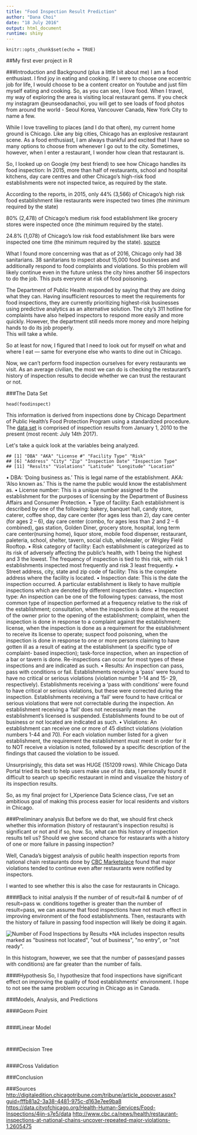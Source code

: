 ```yaml
---
title: "Food Inspection Result Prediction"
author: "Dana Choi"
date: "18 July 2016"
output: html_document
runtime: shiny
---
```


```{r setup, include=FALSE}
knitr::opts_chunk$set(echo = TRUE)
```

##My first ever project in R 

###Introduction and Background (plus a little bit about me)
I am a food enthusiast.
I find joy in eating and cooking. If I were to choose one eccentric job for life, I  would choose to be a content creator on Youtube and just film myself eating and cooking. 
So, as you can see, I love food. 
When I travel, my way of exploring the area is visiting local restaurant gems.
If you check my instagram @eunseodanachoi, you will get to see loads of food photos from around the world - Seoul Korea, Vancouver Canada, New York City to name a few. 

While I love travelling to places (and I do that often), my current home ground is Chicago. 
Like any big cities, Chicago has an explosive restaurant scene. As a food enthusiast, I am always thankful and excited that I have so many options to choose from whenever I go out to the city.
Sometimes, however, when I enter a restaurant, I wonder how clean that restaurant is. 

So, I looked up on Google (my best friend) to see how Chicago handles its food inspection: 
In 2015, more than half of restaurants, school and hospital kitchens, day care centres and other Chicago’s high-risk food establishments were not inspected twice, as required by the state. 

According to the reports, in 2015, 
only 44% (3,566) of Chicago’s high risk food establishment like restaurants were inspected two times (the minimum required by the state) 

80% (2,478) of Chicago’s medium risk food establishment like grocery stores were inspected once (the minimum required by the state). 

24.8% (1,078) of Chicago’s low risk food establishment like bars were inspected one time (the minimum required by the state). 
[source](http://digitaledition.chicagotribune.com/tribune/article_popover.aspx?guid=fffb81a2-3a38-4481-975c-d163e7ee9ba8) 


What I found more concerning was that as of 2016, Chicago only had 38 sanitarians. 38 sanitarians to inspect about 15,000 food businesses and additionally respond to food complaints and violations. So this problem will likely continue even in the future unless the city hires another 56 inspectors to do the job. This puts everyone at risk of food poisoning.  

The Department of Public Health responded by saying that they are doing what they can. 
Having insufficient resources to meet the requirements for food inspections, they are currently prioritizing highest-risk businesses using predictive analytics as an alternative solution. 
The city’s 311 hotline for complaints have also helped inspectors to respond more easily and more quickly. However, the department still needs more money and more helping hands to do its job properly.                                                                                                                                           
This will take a while. 

So at least for now, I figured that I need to look out for myself on what and where I eat — same for everyone else who wants to dine out in Chicago. 

Now, we can’t perform food inspection ourselves for every restaurants we visit. 
As an average civilian, the most we can do is checking the restaurant’s history of inspection results to decide whether we can trust the restaurant or not. 

###The Data Set 

```{table, include = FALSE}
head(foodinspect)
```

This information is derived from inspections done by Chicago Department of Public Health’s Food Protection Program using a standardized procedure. The [data set](https://data.cityofchicago.org/Health-Human-Services/Food-Inspections/4ijn-s7e5/data) is comprised of inspection results from January 1, 2010 to the present (most recent: July 14th 2017). 

Let's take a quick look at the variables being analyzed. 
```{data variables, include = FALSE}
## [1] "DBA" "AKA" "License #" "Facility Type" "Risk"
## [6] "Address" "City" "Zip" "Inspection Date" "Inspection Type"
## [11] "Results" "Violations" "Latitude" "Longitude" "Location"
```

• DBA: ‘Doing business as.’ This is legal name of the establishment.
  AKA: ‘Also known as.’ This is the name the public would know the establishment as.
• License number: This is a unique number assigned to the establishment for the
purposes of licensing by the Department of Business Affairs and Consumer Protection.
• Type of facility: Each establishment is described by one of the following: bakery, banquet
hall, candy store, caterer, coffee shop, day care center (for ages less than 2), day care
center (for ages 2 – 6), day care center (combo, for ages less than 2 and 2 – 6
combined), gas station, Golden Diner, grocery store, hospital, long term care
center(nursing home), liquor store, mobile food dispenser, restaurant, paleteria, school,
shelter, tavern, social club, wholesaler, or Wrigley Field Rooftop.
• Risk category of facility: Each establishment is categorized as to its risk of adversely
affecting the public’s health, with 1 being the highest and 3 the lowest. The frequency of
inspection is tied to this risk, with risk 1 establishments inspected most frequently and
risk 3 least frequently.
• Street address, city, state and zip code of facility: This is the complete address where
the facility is located.
• Inspection date: This is the date the inspection occurred. A particular establishment is
likely to have multiple inspections which are denoted by different inspection dates.
• Inspection type: An inspection can be one of the following types: canvass, the most
common type of inspection performed at a frequency relative to the risk of the
establishment; consultation, when the inspection is done at the request of the owner
prior to the opening of the establishment; complaint, when the inspection is done in
response to a complaint against the establishment; license, when the inspection is done
as a requirement for the establishment to receive its license to operate; suspect food
poisoning, when the inspection is done in response to one or more persons claiming to
have gotten ill as a result of eating at the establishment (a specific type of complaint-
based inspection); task-force inspection, when an inspection of a bar or tavern is done.
Re-inspections can occur for most types of these inspections and are indicated as such.
• Results: An inspection can pass, pass with conditions or fail. Establishments receiving a
‘pass’ were found to have no critical or serious violations (violation number 1-14 and 15-
29, respectively). Establishments receiving a ‘pass with conditions’ were found to have
critical or serious violations, but these were corrected during the inspection.
Establishments receiving a ‘fail’ were found to have critical or serious violations that
were not correctable during the inspection. An establishment receiving a ‘fail’ does not
necessarily mean the establishment’s licensed is suspended. Establishments found to
be out of business or not located are indicated as such.
• Violations: An establishment can receive one or more of 45 distinct violations (violation
numbers 1-44 and 70). For each violation number listed for a given establishment, the
requirement the establishment must meet in order for it to NOT receive a violation is
noted, followed by a specific description of the findings that caused the violation to be
issued. 


Unsurprisingly, this data set was HUGE (151209 rows).  While Chicago Data Portal tried its best to help users make use of its data, I personally found it difficult to search up specific restaurant in mind and visualize the history of its inspection results. 

So, as my final project for I_Xperience Data Science class, I’ve set an ambitious goal of making this process easier for local residents and visitors in Chicago. 

###Preliminary analysis 
But before we do that, we should first check whether this information (history of restaurant's inspection results) is significant or not and if so, how. 
So, what can this history of inspection results tell us? Should we give second chance for restaurants with a history of one or more failure in passing inspection? 

Well, Canada’s biggest analysis of public health inspection reports from national chain restaurants done by [CBC Marketplace](link:http://www.cbc.ca/news/health/restaurant-inspections-at-national-chains-uncover-repeated-major-violations-1.2605475) found that major violations tended to continue even after restaurants were notified by inspectors. 

I wanted to see whether this is also the case for restaurants in Chicago. 

####Back to initial analysis
If the number of of result=fail & number of of result=pass w. conditions together is greater than the number of result=pass, we can assume that food inspections have not much effect in improving environment of the food establishments. Then, restaurants with the history of failure in passing food inspection will likely be doing it again. 

![Number of Food Inspections by Results](/results_bar_graph.png)
*NA includes inspecton results marked as "business not located", "out of business", "no entry", or "not ready".

In this histogram, however, we see that the number of passes(and passes with conditions) are far greater than the number of fails. 

####Hypothesis 
So, I hypothesize that food inspections have significant effect on improving the quality of food establishments' environment. 
I hope to not see the same problem occuring in Chicago as in Canada. 

###Models, Analysis, and Predictions 

####Geom Point
```{plot}

```

####Linear Model
```{linear model}


```

####Decision Tree
```{decision tree}
```

####Cross Validation 


###Conclusion


###Sources
http://digitaledition.chicagotribune.com/tribune/article_popover.aspx?guid=fffb81a2-3a38-4481-975c-d163e7ee9ba8
https://data.cityofchicago.org/Health-Human-Services/Food-Inspections/4ijn-s7e5/data
http://www.cbc.ca/news/health/restaurant-inspections-at-national-chains-uncover-repeated-major-violations-1.2605475